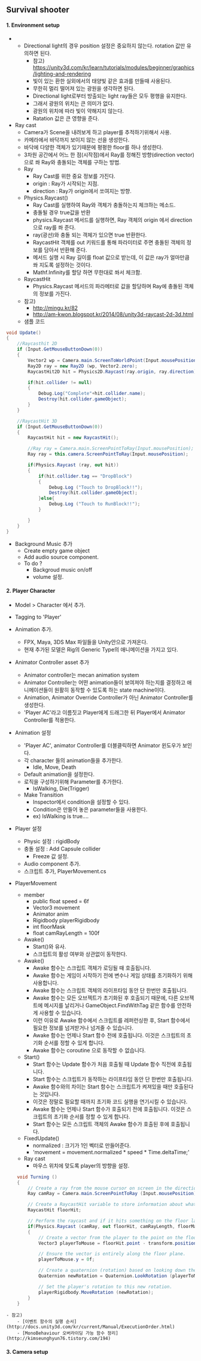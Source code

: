 ## Survival shooter
#### 1. Environment setup
- - Directional light의 경우 position 설정은 중요하지 않는다. rotation 값만 유의하면 된다.
	- 참고) https://unity3d.com/kr/learn/tutorials/modules/beginner/graphics/lighting-and-rendering
	- 빛이 있는 환한 실외에서의 태양빛 같은 효과를 만들때 사용된다.
	- 무한히 멀리 떨어져 있는 광원을 생각하면 된다.
	- Directional light로부터 방출되는 light ray들은 모두 평행을 유지한다.
	- 그래서 광원의 위치는 큰 의미가 없다.
	- 광원의 위치에 따라 빛이 약해지지 않는다.
	- Ratation 값은 큰 영향을 준다.
- Ray cast
	- Camera가 Scene을 내려보게 하고 player를 추적하기위해서 사용.
	- 카메라에서 바닥까지 보이지 않는 선을 생성한다.
	- 바닥에 다양한 객체가 있기때문에 평평한 floor를 하나 생성한다.
	- 3차원 공간에서 어느 한 점(시작점)에서 Ray를 정해진 방향(direction vector)으로 쏴 Ray와 충돌되는 객체를 구하는 방법.
	- Ray
		- Ray Cast를 위한 중요 정보를 가진다.
		- origin : Ray가 시작되는 지점.
		- direction : Ray가 origin에서 쏘여지는 방향.
    - Physics.Raycast()
    	- Ray Cast를 실행하여 Ray와 객체가 충돌하는지 체크하는 메소드.
    	- 충돌될 경우 true값을 반환
    	- physics.Raycast 메서드를 실행하면, Ray 객체의 origin 에서 direction 으로 ray를 쏴 준다.
    	- ray(광선)와 충돌 되는 객체가 있으면 true 반환한다.
    	- RaycastHit 객체를 out 키워드를 통해 파라미터로 주면 충돌된 객체의 정보를 담아서 반환해 준다.
    	- 메서드 실행 시 Ray 길이를 float 값으로 받는데, 이 값은 ray가 얼마만큼 쏴 지도록 설정하는 것이다.
    	- Mathf.Infinity를 할당 하면 무한대로 쏴서 체크함.
    - RaycastHit
    	- Physics.Raycast 메서드의 파라메터로 값을 할당하며 Ray에 충돌된 객체의 정보를 가진다.
    - 참고)
    	- http://mingu.kr/82
    	- http://am-kwon.blogspot.kr/2014/08/unity3d-raycast-2d-3d.html
    - 샘플 코드

```cs
void Update()
{
    //Raycasthit 2D
    if (Input.GetMouseButtonDown(0))
    {
        Vector2 wp = Camera.main.ScreenToWorldPoint(Input.mousePosition);
        Ray2D ray = new Ray2D (wp, Vector2.zero);
        RaycastHit2D hit = Physics2D.Raycast(ray.origin, ray.direction);

        if(hit.collider != null)
        {
            Debug.Log("Complete"+hit.collider.name);
            Destroy(hit.collider.gameObject);
        }
    }

    //RaycastHit 3D
    if (Input.GetMouseButtonDown(0))
    {
        RaycastHit hit = new RaycastHit();

        //Ray ray = Camera.main.ScreenPointToRay(Input.mousePosition); If you use main Camera..
        Ray ray = this.camera.ScreenPointToRay(Input.mousePosition);

        if(Physics.Raycast (ray, out hit))
        {
            if(hit.collider.tag == "DropBlock")
            {
                Debug.Log ("Touch to DropBlock!!");
                Destroy(hit.collider.gameObject);
            }else{
                Debug.Log ("Touch to RunBlock!!");
            }

        }
    }
}
```

- Background Music 추가
	- Create empty game object
	- Add audio source component.
	- To do ?
		- Backgroud music on/off
		- volume 설정.

#### 2. Player Character
- Model > Character 에서 추가.
- Tagging to 'Player'
- Animation 추가.
	- FPX, Maya, 3DS Max 파일들을 Unity안으로 가져온다.
	- 현재 추가된 모델은 Rig의 Generic Type의 애니메이션을 가지고 있다.
- Animator Controller asset 추가
	- Animator controller는 mecan animation system
	- Animator Controller는 어떤 animation들이 보여져야 하는지를 결정하고 애니메이션들이 원활히 동작할 수 있도록 하는 state machine이다.
	- Animation, Animator Override Controller가 아닌 Animator Controller를 생성한다.
	- 'Player AC'라고 이름짓고 Player에게 드래그한 뒤 Player에서 Animator Controller를 적용한다.
- Animation 설정
	- 'Player AC', animator Controller를 더블클릭하면 Animator 윈도우가 보인다.
	- 각 character 들의 animation들을 추가한다.
		- Idle, Move, Death
	- Default animation을 설정한다.
	- 로직을 구성하기위해 Parameter를 추가한다.
		- IsWalking, Die(Trigger)
    - Make Transition
    	- Inspector에서 condition을 설정할 수 있다. 
    	- Condition은 만들어 놓은 parameter들을 사용한다. 
    	- ex) IsWalking is true....
- Player 설정
	- Physic 설정 : rigidBody
	- 충돌 설정 : Add Capsule collider
		- Freeze 값 설정.
	- Audio component 추가.
	- 스크립트 추가, PlayerMovement.cs

- PlayerMovement
	- member
        - public float speed = 6f
        - Vector3 movement
        - Animator anim
        - Rigidbody playerRigidbody
        - int floorMask
        - float camRayLength = 100f
    - Awake()
    	- Start()와 유사.
    	- 스크립트의 활성 여부와 상관없이 동작한다.
	- Awake()
		- Awake 함수는 스크립트 객체가 로딩될 때 호출됩니다.
		- Awake 함수는 게임이 시작하기 전에 변수나 게임 상태를 초기화하기 위해 사용합니다.
		- Awake 함수는 스크립트 객체의 라이프타임 동안 단 한번만 호출됩니다.
		- Awake 함수는 모든 오브젝트가 초기화된 후 호출되기 때문에, 다른 오브젝트에 메시지를 날리거나 GameObject.FindWithTag 같은 함수를 안전하게 사용할 수 있습니다.
		- 이런 이유로 Awake 함수에서 스크립트를 레퍼런싱한 후, Start 함수에서 필요한 정보를 넘겨받거나 넘겨줄 수 있습니다.
		- Awake 함수는 언제나 Start 함수 전에 호출됩니다. 이것은 스크립트의 초기화 순서를 정할 수 있게 합니다.
		- Awake 함수는 coroutine 으로 동작할 수 없습니다.
	- Start()
		- Start 함수는 Update 함수가 처음 호출될 때 Update 함수 직전에 호출됩니다.
		- Start 함수는 스크립트가 동작하는 라이프타임 동안 단 한번만 호출됩니다.
		- Awake 함수와의 차이는 Start 함수는 스크립트가 켜져있을 때만 호출된다는 것입니다.
		- 이것은 정말로 필요할 때까지 초기화 코드 실행을 연기시킬 수 있습니다.
		- Awake 함수는 언제나 Start 함수가 호출되기 전에 호출됩니다. 이것은 스크립트의 초기화 순서를 정할 수 있게 합니다.
		- Start 함수는 모든 스크립트 객체의 Awake 함수가 호출된 후에 호출됩니다.
    - FixedUpdate()
    	- normalized : 크기가 1인 벡터로 만들어준다.
    	- 'movement = movement.normalized * speed * Time.deltaTime;'
    - Ray cast
    	- 마우스 위치에 맞도록 player의 방향을 설정.
```cs
	void Turning ()
    {
        // Create a ray from the mouse cursor on screen in the direction of the camera.
        Ray camRay = Camera.main.ScreenPointToRay (Input.mousePosition);

        // Create a RaycastHit variable to store information about what was hit by the ray.
        RaycastHit floorHit;

        // Perform the raycast and if it hits something on the floor layer...
        if(Physics.Raycast (camRay, out floorHit, camRayLength, floorMask))
        {
            // Create a vector from the player to the point on the floor the raycast from the mouse hit.
            Vector3 playerToMouse = floorHit.point - transform.position;

            // Ensure the vector is entirely along the floor plane.
            playerToMouse.y = 0f;

            // Create a quaternion (rotation) based on looking down the vector from the player to the mouse.
            Quaternion newRotation = Quaternion.LookRotation (playerToMouse);

            // Set the player's rotation to this new rotation.
            playerRigidbody.MoveRotation (newRotation);
        }
    }
```
    - 참고)
    	- [이벤트 함수의 실행 순서](http://docs.unity3d.com/kr/current/Manual/ExecutionOrder.html)
    	- [MonoBehaviour 오버라이딩 가능 함수 정리](http://kimseunghyun76.tistory.com/194)

#### 3. Camera setup
